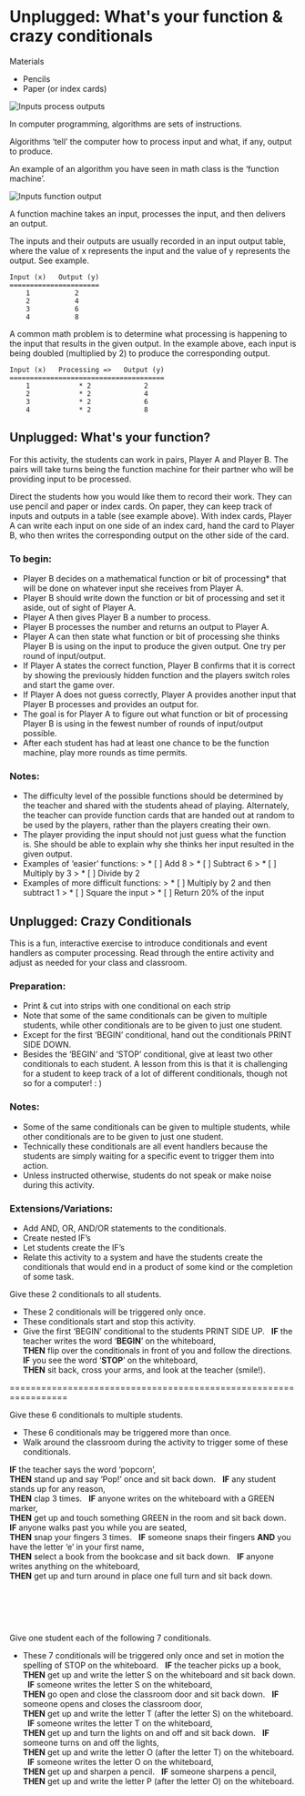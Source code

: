 # Unplugged: What's your function & crazy conditionals

Materials

* Pencils
* Paper (or index cards)

![Inputs process outputs](/static/courses/csintro/algorithms/inputs-process-outputs.png)

In computer programming, algorithms are sets of instructions.

Algorithms ‘tell’ the computer how to process input and what, if any, output to produce.

An example of an algorithm you have seen in math class is the ‘function machine’.

![Inputs function output](/static/courses/csintro/algorithms/input-function-output.png)

A function machine takes an input, processes the input, and then delivers an output.

The inputs and their outputs are usually recorded in an input output table, where the value of x represents the input and the value of y represents the output. See example.

    Input (x)   Output (y)
    ======================
        1           2
        2           4
        3           6
        4           8
    

A common math problem is to determine what processing is happening to the input that results in the given output. In the example above, each input is being doubled (multiplied by 2) to produce the corresponding output.

    Input (x)   Processing =>   Output (y)
    ======================================
        1            * 2             2
        2            * 2             4
        3            * 2             6
        4            * 2             8
    

## Unplugged: What's your function?

For this activity, the students can work in pairs, Player A and Player B. The pairs will take turns being the function machine for their partner who will be providing input to be processed.

Direct the students how you would like them to record their work. They can use pencil and paper or index cards. On paper, they can keep track of inputs and outputs in a table (see example above). With index cards, Player A can write each input on one side of an index card, hand the card to Player B, who then writes the corresponding output on the other side of the card.

### To begin:

* Player B decides on a mathematical function or bit of processing* that will be done on whatever input she receives from Player A. 
* Player B should write down the function or bit of processing and set it aside, out of sight of Player A.
* Player A then gives Player B a number to process.
* Player B processes the number and returns an output to Player A.
* Player A can then state what function or bit of processing she thinks Player B is using on the input to produce the given output. One try per round of input/output.
* If Player A states the correct function, Player B confirms that it is correct by showing the previously hidden function and the players switch roles and start the game over.
* If Player A does not guess correctly, Player A provides another input that Player B processes and provides an output for.
* The goal is for Player A to figure out what function or bit of processing Player B is using in the fewest number of rounds of input/output possible.
* After each student has had at least one chance to be the function machine, play more rounds as time permits.

### Notes:

* The difficulty level of the possible functions should be determined by the teacher and shared with the students ahead of playing. Alternately, the teacher can provide function cards that are handed out at random to be used by the players, rather than the players creating their own.
* The player providing the input should not just guess what the function is. She should be able to explain why she thinks her input resulted in the given output.
* Examples of ‘easier’ functions: > * [ ] Add 8 > * [ ] Subtract 6 > * [ ] Multiply by 3 > * [ ] Divide by 2
* Examples of more difficult functions: > * [ ] Multiply by 2 and then subtract 1 > * [ ] Square the input > * [ ] Return 20% of the input

## Unplugged: Crazy Conditionals

This is a fun, interactive exercise to introduce conditionals and event handlers as computer processing. Read through the entire activity and adjust as needed for your class and classroom.  

### Preparation:

* Print & cut into strips with one conditional on each strip
* Note that some of the same conditionals can be given to multiple students, while other conditionals are to be given to just one student.
* Except for the first ‘BEGIN’ conditional, hand out the conditionals PRINT SIDE DOWN. 
* Besides the ‘BEGIN’ and ‘STOP’ conditional, give at least two other conditionals to each student. A lesson from this is that it is challenging for a student to keep track of a lot of different conditionals, though not so for a computer! : )  

### Notes:

* Some of the same conditionals can be given to multiple students, while other conditionals are to be given to just one student.
* Technically these conditionals are all event handlers because the students are simply waiting for a specific event to trigger them into action.
* Unless instructed otherwise, students do not speak or make noise during this activity.

### Extensions/Variations:

* Add AND, OR, AND/OR statements to the conditionals.
* Create nested IF’s
* Let students create the IF’s
* Relate this activity to a system and have the students create the conditionals that would end in a product of some kind or the completion of some task.

Give these 2 conditionals to all students.

* These 2 conditionals will be triggered only once.
* These conditionals start and stop this activity.
* Give the first ‘BEGIN’ conditional to the students PRINT SIDE UP.   **IF** the teacher writes the word ‘**BEGIN**’ on the whiteboard,  
    **THEN** flip over the conditionals in front of you and follow the directions.   **IF** you see the word ‘**STOP**’ on the whiteboard,  
    **THEN** sit back, cross your arms, and look at the teacher (smile!).

=================================================================

Give these 6 conditionals to multiple students.

* These 6 conditionals may be triggered more than once.
* Walk around the classroom during the activity to trigger some of these conditionals.

**IF** the teacher says the word ‘popcorn’,  
**THEN** stand up and say ‘Pop!’ once and sit back down.   **IF** any student stands up for any reason,  
**THEN** clap 3 times.   **IF** anyone writes on the whiteboard with a GREEN marker,  
**THEN** get up and touch something GREEN in the room and sit back down.   **IF** anyone walks past you while you are seated,  
**THEN** snap your fingers 3 times.   **IF** someone snaps their fingers **AND** you have the letter ‘e’ in your first name,  
**THEN** select a book from the bookcase and sit back down.   **IF** anyone writes anything on the whiteboard,  
**THEN** get up and turn around in place one full turn and sit back down.

#  

Give one student each of the following 7 conditionals.

* These 7 conditionals will be triggered only once and set in motion the spelling of STOP on the whiteboard.   **IF** the teacher picks up a book,  
    **THEN** get up and write the letter S on the whiteboard and sit back down.   **IF** someone writes the letter S on the whiteboard,  
    **THEN** go open and close the classroom door and sit back down.   **IF** someone opens and closes the classroom door,  
    **THEN** get up and write the letter T (after the letter S) on the whiteboard.   **IF** someone writes the letter T on the whiteboard,  
    **THEN** get up and turn the lights on and off and sit back down.   **IF** someone turns on and off the lights,  
    **THEN** get up and write the letter O (after the letter T) on the whiteboard.   **IF** someone writes the letter O on the whiteboard,  
    **THEN** get up and sharpen a pencil.   **IF** someone sharpens a pencil,  
    **THEN** get up and write the letter P (after the letter O) on the whiteboard.